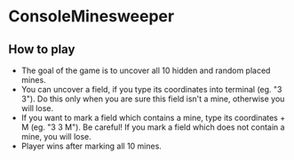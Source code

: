 # ConsoleMinesweeper

## How to play

- The goal of the game is to uncover all 10 hidden and random placed mines.
- You can uncover a field, if you type its coordinates into terminal (eg. "3 3"). Do this only when you are sure this field isn't a mine, otherwise you will lose.
- If you want to mark a field which contains a mine, type its coordinates + M (eg. "3 3 M"). Be careful! If you mark a field which does not contain a mine, you will lose.
- Player wins after marking all 10 mines.
